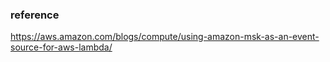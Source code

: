 ### reference
https://aws.amazon.com/blogs/compute/using-amazon-msk-as-an-event-source-for-aws-lambda/

